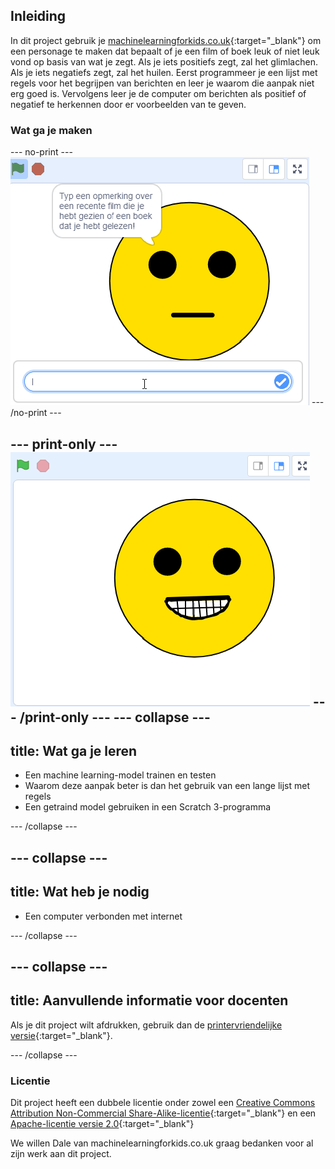 ## Inleiding

In dit project gebruik je [machinelearningforkids.co.uk](machinelearningforkids.co.uk){:target="_blank"} om een personage te maken dat bepaalt of je een film of boek leuk of niet leuk vond op basis van wat je zegt. Als je iets positiefs zegt, zal het glimlachen. Als je iets negatiefs zegt, zal het huilen. Eerst programmeer je een lijst met regels voor het begrijpen van berichten en leer je waarom die aanpak niet erg goed is. Vervolgens leer je de computer om berichten als positief of negatief te herkennen door er voorbeelden van te geven.

### Wat ga je maken
--- no-print --- 
![Complete project](images/did-you-like-it.gif) 
--- /no-print ---

--- print-only --- 
![Complete project](images/output-happy.png) 
--- /print-only --- 
--- collapse ---
---
title: Wat ga je leren
---

+ Een machine learning-model trainen en testen
+ Waarom deze aanpak beter is dan het gebruik van een lange lijst met regels
+ Een getraind model gebruiken in een Scratch 3-programma

--- /collapse ---

--- collapse ---
---
title: Wat heb je nodig
---

+ Een computer verbonden met internet

--- /collapse ---

--- collapse ---
---
title: Aanvullende informatie voor docenten
---

Als je dit project wilt afdrukken, gebruik dan de [printervriendelijke versie](https://projects.raspberrypi.org/nl-NL/projects/did-you-like-it/print){:target="_blank"}.

--- /collapse ---

### Licentie

Dit project heeft een dubbele licentie onder zowel een [Creative Commons Attribution Non-Commercial Share-Alike-licentie](http://creativecommons.org/licenses/by-nc-sa/4.0/){:target="_blank"} en een [Apache-licentie versie 2.0](http://www.apache.org/licenses/LICENSE-2.0){:target="_blank"}

We willen Dale van machinelearningforkids.co.uk graag bedanken voor al zijn werk aan dit project.
